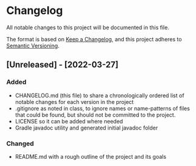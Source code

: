 # Changelog
All notable changes to this project will be documented in this file.

The format is based on [Keep a Changelog](https://keepachangelog.com/en/1.0.0/),
and this project adheres to [Semantic Versioning](https://semver.org/spec/v2.0.0.html).

## [Unreleased] - [2022-03-27]
### Added
- CHANGELOG.md (this file) to share a chronologically ordered list of notable changes for each version in the project
- .gitignore as noted in class, to ignore names or name-patterns of files that could be found, but should not be committed to the project.
- LICENSE so it can be added where needed
- Gradle javadoc utility and generated initial javadoc folder

### Changed
- README.md with a rough outline of the project and its goals